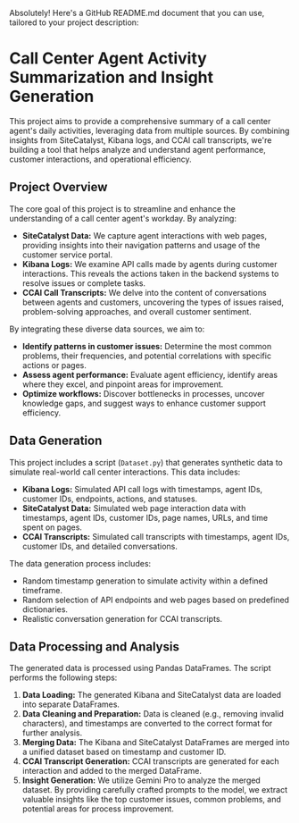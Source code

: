Absolutely! Here's a GitHub README.md document that you can use, tailored to your project description:

# Call Center Agent Activity Summarization and Insight Generation

This project aims to provide a comprehensive summary of a call center agent's daily activities, leveraging data from multiple sources. By combining insights from SiteCatalyst, Kibana logs, and CCAI call transcripts, we're building a tool that helps analyze and understand agent performance, customer interactions, and operational efficiency.

## Project Overview

The core goal of this project is to streamline and enhance the understanding of a call center agent's workday. By analyzing:

- **SiteCatalyst Data:** We capture agent interactions with web pages, providing insights into their navigation patterns and usage of the customer service portal.
- **Kibana Logs:** We examine API calls made by agents during customer interactions. This reveals the actions taken in the backend systems to resolve issues or complete tasks.
- **CCAI Call Transcripts:** We delve into the content of conversations between agents and customers, uncovering the types of issues raised, problem-solving approaches, and overall customer sentiment.

By integrating these diverse data sources, we aim to:

- **Identify patterns in customer issues:** Determine the most common problems, their frequencies, and potential correlations with specific actions or pages.
- **Assess agent performance:** Evaluate agent efficiency, identify areas where they excel, and pinpoint areas for improvement.
- **Optimize workflows:** Discover bottlenecks in processes, uncover knowledge gaps, and suggest ways to enhance customer support efficiency.

## Data Generation

This project includes a script (`Dataset.py`) that generates synthetic data to simulate real-world call center interactions. This data includes:

- **Kibana Logs:** Simulated API call logs with timestamps, agent IDs, customer IDs, endpoints, actions, and statuses.
- **SiteCatalyst Data:** Simulated web page interaction data with timestamps, agent IDs, customer IDs, page names, URLs, and time spent on pages.
- **CCAI Transcripts:** Simulated call transcripts with timestamps, agent IDs, customer IDs, and detailed conversations.

The data generation process includes:

- Random timestamp generation to simulate activity within a defined timeframe.
- Random selection of API endpoints and web pages based on predefined dictionaries.
- Realistic conversation generation for CCAI transcripts.

## Data Processing and Analysis

The generated data is processed using Pandas DataFrames. The script performs the following steps:

1. **Data Loading:** The generated Kibana and SiteCatalyst data are loaded into separate DataFrames.
2. **Data Cleaning and Preparation:** Data is cleaned (e.g., removing invalid characters), and timestamps are converted to the correct format for further analysis.
3. **Merging Data:** The Kibana and SiteCatalyst DataFrames are merged into a unified dataset based on timestamp and customer ID.
4. **CCAI Transcript Generation:** CCAI transcripts are generated for each interaction and added to the merged DataFrame.
5. **Insight Generation:** We utilize Gemini Pro to analyze the merged dataset. By providing carefully crafted prompts to the model, we extract valuable insights like the top customer issues, common problems, and potential areas for process improvement.
